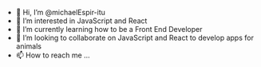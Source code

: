 - 👋 Hi, I’m @michaelEspir-itu
- 👀 I’m interested in JavaScript and React
- 🌱 I’m currently learning how to be a Front End Developer
- 💞️ I’m looking to collaborate on JavaScript and React to develop apps for animals
- 📫 How to reach me ...

<!---
michaelEspir-itu/michaelEspir-itu is a ✨ special ✨ repository because its `README.md` (this file) appears on your GitHub profile.
You can click the Preview link to take a look at your changes.
--->
